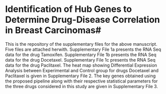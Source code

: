 # Identification of Hub Genes to Determine Drug-Disease Correlation in Breast Carcinomas#




This is the repository of the supplementary files for the above manuscript. Five files are attached herwith.
Supplementary File 1a presents the RNA Seq data for the drug Tamoxifen.
Supplementary File 1b presents the RNA Seq data for the drug Docetaxel.
Supplementary File 1c presents the RNA Seq data for the drug Paclitaxel.
The heat map showing Differential Expression Analysis between Experimental and Control group for drugs Docetaxel and Paclitaxel is given in Supplementary File 2.
The key genes obtained using the proposed pipeline along with their respective statistical parameters for the three drugs considered in this study are given in Supplementary File 3.
